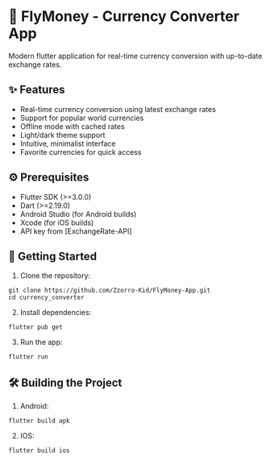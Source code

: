 # 💸 FlyMoney - Currency Converter App

Modern flutter application for real-time currency conversion with up-to-date exchange rates.


## ✨ Features

  - Real-time currency conversion using latest exchange rates
  - Support for popular world currencies
  - Offline mode with cached rates
  - Light/dark theme support
  - Intuitive, minimalist interface
  - Favorite currencies for quick access


## ⚙️ Prerequisites

  - Flutter SDK (>=3.0.0)
  - Dart (>=2.19.0)
  - Android Studio (for Android builds)
  - Xcode (for iOS builds)
  - API key from [ExchangeRate-API]


## 🚀 Getting Started

  1. Clone the repository:
   
    git clone https://github.com/Zzorro-Kid/FlyMoney-App.git
    cd currency_converter
    
  2. Install dependencies:
  
    flutter pub get
    
  3. Run the app:
  
    flutter run
    

## 🛠 Building the Project 

  1. Android:
  
    flutter build apk 
    
  2. IOS: 
    
    flutter build ios 


